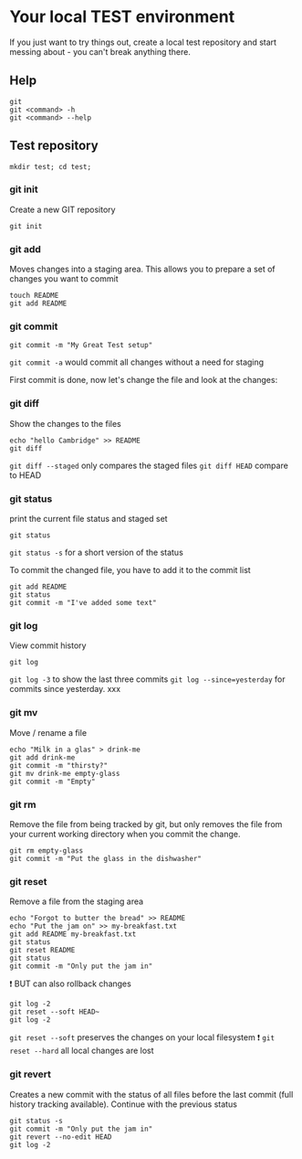 # Your local TEST environment
If you just want to try things out, create a local test repository and start messing about - you can't break anything there.
## Help
    git
    git <command> -h
    git <command> --help

## Test repository
    mkdir test; cd test;
### git init   
Create a new GIT repository

    git init

### git add
Moves changes into a staging area. This allows you to prepare a set of changes you want to commit

    touch README
    git add README

### git commit

    git commit -m "My Great Test setup"

`git commit -a` would commit all changes without a need for staging

First commit is done, now let's change the file and look at the changes:
### git diff
Show the changes to the files

    echo "hello Cambridge" >> README
    git diff 

`git diff --staged` only compares the staged files
`git diff HEAD` compare to HEAD

### git status
print the current file status and staged set

    git status
`git status -s` for a short version of the status

To commit the changed file, you have to add it to the commit list

    git add README
    git status
    git commit -m "I've added some text"

### git log
View commit history

    git log

`git log -3` to show the last three commits
```git log --since=yesterday``` for commits since yesterday.
xxx

### git mv
Move / rename a file

    echo "Milk in a glas" > drink-me
    git add drink-me
    git commit -m "thirsty?"
    git mv drink-me empty-glass
    git commit -m "Empty"

### git rm
Remove the file from being tracked by git, but only removes the file from your current working directory when you commit the change.

    git rm empty-glass
    git commit -m "Put the glass in the dishwasher"

### git reset
Remove a file from the staging area

    echo "Forgot to butter the bread" >> README
    echo "Put the jam on" >> my-breakfast.txt
    git add README my-breakfast.txt
    git status
    git reset README
    git status
    git commit -m "Only put the jam in"

:exclamation: BUT can also rollback changes

    git log -2
    git reset --soft HEAD~
    git log -2

`git reset --soft` preserves the changes on your local filesystem
:exclamation: `git reset --hard` all local changes are lost

### git revert
Creates a new commit with the status of all files before the last commit (full history tracking available).
Continue with the previous status

    git status -s
    git commit -m "Only put the jam in"
    git revert --no-edit HEAD
    git log -2

    
